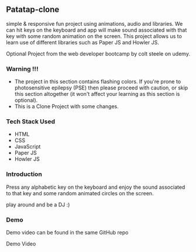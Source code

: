 ## Patatap-clone
simple & responsive fun project using animations, audio and libraries. We can hit keys on the keyboard and app will make sound associated with that key with some random animation on the screen. This project allows us to learn use of different libraries such as Paper JS and Howler JS.

Optional Project from the web developer bootcamp by colt steele on udemy.

### Warning !!!
- The project in this section contains flashing colors. If you're prone to photosensitive epilepsy (PSE) then please proceed with caution, or skip this section altogether (it won't affect your learning as this section is optional).
- This is a Clone Project with some changes.

### Tech Stack Used
- HTML
- CSS
- JavaScript
- Paper JS
- Howler JS

### Introduction

Press any alphabetic key on the keyboard and enjoy the sound associated to that key and some random animated circles on the screen.

play around and be a DJ :)

### Demo

<p align="centre">Demo video can be found in the same GitHub repo</p>
<a herf="Patatap Video.mp4">Demo Video</a>
